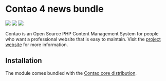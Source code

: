 Contao 4 news bundle
====================

[![](https://img.shields.io/travis/contao/news-bundle/master.svg?style=flat-square)](https://travis-ci.org/contao/news-bundle/)
[![](https://img.shields.io/scrutinizer/g/contao/news-bundle/master.svg?style=flat-square)](https://scrutinizer-ci.com/g/contao/news-bundle/)
[![](https://img.shields.io/coveralls/contao/news-bundle/master.svg?style=flat-square)](https://coveralls.io/github/contao/news-bundle)

Contao is an Open Source PHP Content Management System for people who want a
professional website that is easy to maintain. Visit the [project website][1]
for more information.


Installation
------------

The module comes bundled with the [Contao core distribution][2].


[1]: https://contao.org
[2]: https://github.com/contao/contao
